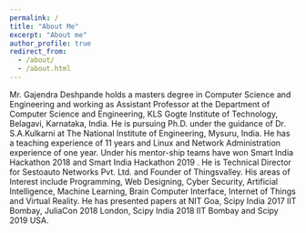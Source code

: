```yaml
---
permalink: /
title: "About Me"
excerpt: "About me"
author_profile: true
redirect_from: 
  - /about/
  - /about.html
---
```

Mr. Gajendra Deshpande holds a masters degree in Computer Science and Engineering and working as Assistant Professor at the Department of Computer Science and Engineering, KLS Gogte Institute of Technology, Belagavi, Karnataka, India. He is pursuing Ph.D. under the guidance of Dr. S.A.Kulkarni at The National Institute of Engineering, Mysuru, India. He has a teaching experience of 11 years and Linux and Network Administration experience of one year. Under his mentor-ship teams have won Smart India Hackathon 2018 and Smart India Hackathon 2019 . He is Technical Director for Sestoauto Networks Pvt. Ltd. and Founder of Thingsvalley. His areas of Interest include Programming, Web Designing, Cyber Security, Artificial Intelligence, Machine Learning, Brain Computer Interface, Internet of Things and Virtual Reality. He has presented papers at NIT Goa, Scipy India 2017 IIT Bombay, JuliaCon 2018 London, Scipy India 2018 IIT Bombay and Scipy 2019 USA.
